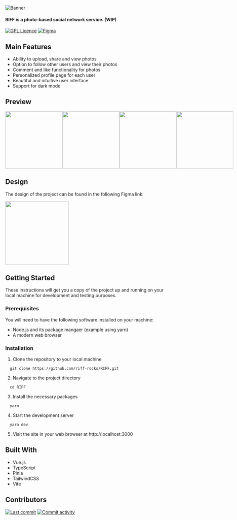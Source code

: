 ![Banner][banner]

#### RIFF is a photo-based social network service. (WIP)

[![GPL Licence][badge-license]](LICENSE)
[![Figma][badge-figma]][link-figma]

## Main Features

- Ability to upload, share and view photos
- Option to follow other users and view their photos
- Comment and like functionality for photos
- Personalized profile page for each user
- Beautiful and intuitive user interface
- Support for dark mode

## Preview

<div style="display: flex">
  <img src="https://bafybeiarrpv6q5c7yfgl3hdpgrggrtwefmdvm3ewky2an4l7bplddij7wi.ipfs.nftstorage.link/" alt="" width="180px">
  <img src="https://bafybeiepsbj675hqr7fu6mpjik56i436gcgrvuivn4qafqktspsjuqpuma.ipfs.nftstorage.link/" alt="" width="180px">
  <img src="https://bafkreies5icvnhie4aaf42zfxollreetsnss5ee5qfxv2oxpic5b7cxdde.ipfs.nftstorage.link/" alt="" width="180px">
  <img src="https://bafybeicjdge6vzex7mjxk3jci2t4yzq3b6cawucarr4zxmystfwjagecd4.ipfs.nftstorage.link/" alt="" width="180px">
</div>

## Design

The design of the project can be found in the following Figma link:

<a href="https://www.figma.com/file/t0Qhxmw2aJsIxWFpjSmXO2/RIFF?node-id=0%3A1&t=t9R3RjkAwFa95r9Y-1" target="_blank">
  <img src="https://bafkreiavgpisbq7675bnhvxfpz4hwrcnhjvxopme4kmtko3rlpzitg5usq.ipfs.nftstorage.link/" width="200" />
</a>

## Getting Started

These instructions will get you a copy of the project up and running on your local machine for development and testing purposes.

### Prerequisites

You will need to have the following software installed on your machine:

- Node.js and its package mangaer (example using yarn)
- A modern web browser

### Installation

1. Clone the repository to your local machine

```
  git clone https://github.com/riff-rocks/RIFF.git
```

2. Navigate to the project directory

```
  cd RIFF
```

3. Install the necessary packages

```
  yarn
```

4. Start the development server

```
  yarn dev
```

5. Visit the site in your web browser at http://localhost:3000

## Built With

- Vue.js
- TypeScript
- Pinia
- TailwindCSS
- Vite

## Contributors

[![Last commit][badge-last-commit]][link-github-commits]
[![Commit activity][badge-commit-activity]][link-github-insights]

[banner]: https://bafkreifuc6wrdyf5qmit6qqgdvv475s3z4gyc6a42wkwm3uudngt265wce.ipfs.nftstorage.link/
[badge-license]: https://img.shields.io/github/license/the-red-shoes/riff?color=%23914aff&style=flat-square
[badge-figma]: https://img.shields.io/badge/Figma-F24E1E?logo=figma&logoColor=white&color=%23914aff&style=flat-square
[badge-commit-activity]: https://img.shields.io/github/commit-activity/m/the-red-shoes/riff?color=%23914aff&style=flat-square
[badge-last-commit]: https://img.shields.io/github/last-commit/the-red-shoes/riff?color=%23914aff&style=flat-square
[link-github-commits]: https://github.com/the-red-shoes/riff/commits/main
[link-github-insights]: https://github.com/the-red-shoes/riff/pulse
[link-figma]: https://www.figma.com/file/t0Qhxmw2aJsIxWFpjSmXO2/RIFF?node-id=0%3A1&t=t9R3RjkAwFa95r9Y-1
